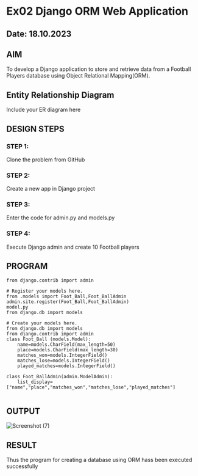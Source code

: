 # Ex02 Django ORM Web Application
## Date: 18.10.2023

## AIM
To develop a Django application to store and retrieve data from a Football Players database using Object Relational Mapping(ORM).

## Entity Relationship Diagram

Include your ER diagram here

## DESIGN STEPS

### STEP 1:
Clone the problem from GitHub

### STEP 2:
Create a new app in Django project

### STEP 3:
Enter the code for admin.py and models.py

### STEP 4:
Execute Django admin and create 10 Football players

## PROGRAM

```
from django.contrib import admin

# Register your models here.
from .models import Foot_Ball,Foot_BallAdmin
admin.site.register(Foot_Ball,Foot_BallAdmin)  
model.py
from django.db import models

# Create your models here.
from django.db import models
from django.contrib import admin 
class Foot_Ball (models.Model):
    name=models.CharField(max_length=50)
    place=models.CharField(max_length=30)
    matches_won=models.IntegerField()
    matches_lose=models.IntegerField()
    played_matches=models.IntegerField()

class Foot_BallAdmin(admin.ModelAdmin):
    list_display=["name","place","matches_won","matches_lose","played_matches"]   
     
```

## OUTPUT
![Screenshot (7)](https://github.com/Elamukilanguna/ORM/assets/144870462/27319872-8249-483c-b82f-bf3eee5ba91c)




## RESULT
Thus the program for creating a database using ORM hass been executed successfully
